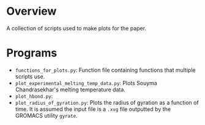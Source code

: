 # Overview 

A collection of scripts used to make plots for the paper.

# Programs

* `functions_for_plots.py`: Function file containing functions that multiple scripts use.
* `plot_experimental_melting_temp_data.py`: Plots Souyma Chandrasekhar's melting temperature data.
* `plot_hbond.py`:
* `plot_radius_of_gyration.py`: Plots the radius of gyration as a function of time. It is assumed the input file is a `.xvg` file outputted by the GROMACS utility `gyrate`.
